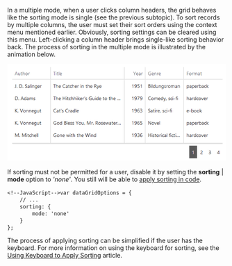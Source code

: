In a multiple mode, when a user clicks column headers, the grid behaves like the sorting mode is single (see the previous subtopic). To sort records by multiple columns, the user must set their sort orders using the context menu mentioned earlier. Obviously, sorting settings can be cleared using this menu. Left-clicking a column header brings single-like sorting behavior back. The process of sorting in the multiple mode is illustrated by the animation below.

![DevExtreme DataGrid SortingSingleMode](/images/DataGrid/SortingMultipleMode.gif)

If sorting must not be permitted for a user, disable it by setting the **sorting** | **mode** option to *'none'*. You still will be able to [apply sorting in code](/concepts/05%20Widgets/DataGrid/020%20Sorting/030%20Sorting%20in%20Code.md '/Documentation/Guide/Widgets/DataGrid/Sorting/#Sorting_in_Code').

    <!--JavaScript-->var dataGridOptions = {
		// ...
		sorting: {
			mode: 'none'
		}
    };

The process of applying sorting can be simplified if the user has the keyboard. For more information on using the keyboard for sorting, see the [Using Keyboard to Apply Sorting](/concepts/05%20Widgets/DataGrid/020%20Sorting/050%20Using%20Keyboard%20to%20Apply%20Sorting.md '/Documentation/Guide/Widgets/DataGrid/Sorting/#Using_Keyboard_to_Apply_Sorting') article.
